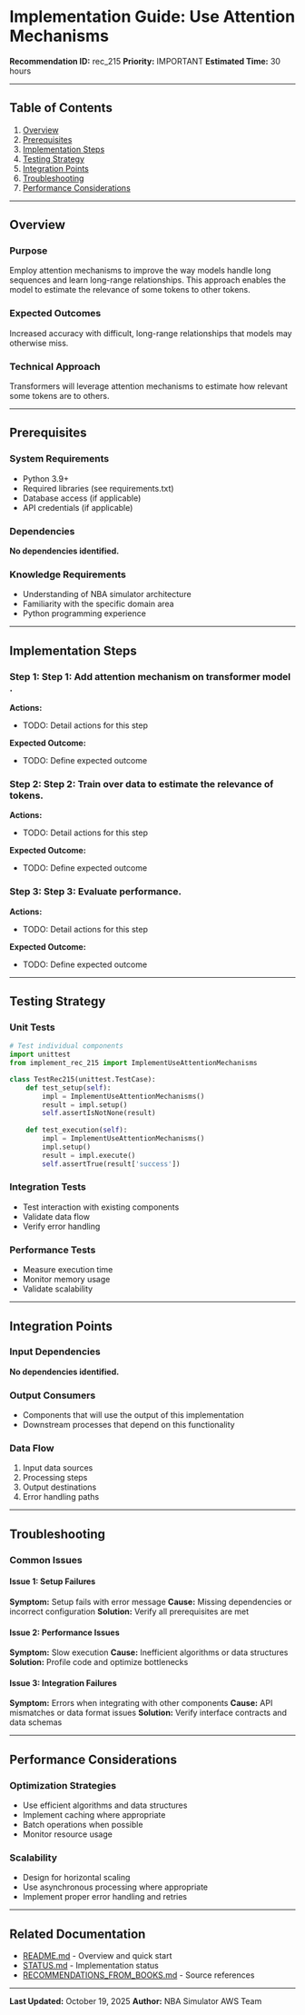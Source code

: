 # Implementation Guide: Use Attention Mechanisms

**Recommendation ID:** rec_215
**Priority:** IMPORTANT
**Estimated Time:** 30 hours

---

## Table of Contents

1. [Overview](#overview)
2. [Prerequisites](#prerequisites)
3. [Implementation Steps](#implementation-steps)
4. [Testing Strategy](#testing-strategy)
5. [Integration Points](#integration-points)
6. [Troubleshooting](#troubleshooting)
7. [Performance Considerations](#performance-considerations)

---

## Overview

### Purpose

Employ attention mechanisms to improve the way models handle long sequences and learn long-range relationships. This approach enables the model to estimate the relevance of some tokens to other tokens.

### Expected Outcomes

Increased accuracy with difficult, long-range relationships that models may otherwise miss.

### Technical Approach

Transformers will leverage attention mechanisms to estimate how relevant some tokens are to others.

---

## Prerequisites

### System Requirements

- Python 3.9+
- Required libraries (see requirements.txt)
- Database access (if applicable)
- API credentials (if applicable)

### Dependencies

**No dependencies identified.**

### Knowledge Requirements

- Understanding of NBA simulator architecture
- Familiarity with the specific domain area
- Python programming experience

---

## Implementation Steps

### Step 1: Step 1: Add attention mechanism on transformer model .

**Actions:**
- TODO: Detail actions for this step

**Expected Outcome:**
- TODO: Define expected outcome

### Step 2: Step 2: Train over data to estimate the relevance of tokens.

**Actions:**
- TODO: Detail actions for this step

**Expected Outcome:**
- TODO: Define expected outcome

### Step 3: Step 3: Evaluate performance.

**Actions:**
- TODO: Detail actions for this step

**Expected Outcome:**
- TODO: Define expected outcome



---

## Testing Strategy

### Unit Tests

```python
# Test individual components
import unittest
from implement_rec_215 import ImplementUseAttentionMechanisms

class TestRec215(unittest.TestCase):
    def test_setup(self):
        impl = ImplementUseAttentionMechanisms()
        result = impl.setup()
        self.assertIsNotNone(result)
    
    def test_execution(self):
        impl = ImplementUseAttentionMechanisms()
        impl.setup()
        result = impl.execute()
        self.assertTrue(result['success'])
```

### Integration Tests

- Test interaction with existing components
- Validate data flow
- Verify error handling

### Performance Tests

- Measure execution time
- Monitor memory usage
- Validate scalability

---

## Integration Points

### Input Dependencies

**No dependencies identified.**

### Output Consumers

- Components that will use the output of this implementation
- Downstream processes that depend on this functionality

### Data Flow

1. Input data sources
2. Processing steps
3. Output destinations
4. Error handling paths

---

## Troubleshooting

### Common Issues

#### Issue 1: Setup Failures

**Symptom:** Setup fails with error message
**Cause:** Missing dependencies or incorrect configuration
**Solution:** Verify all prerequisites are met

#### Issue 2: Performance Issues

**Symptom:** Slow execution
**Cause:** Inefficient algorithms or data structures
**Solution:** Profile code and optimize bottlenecks

#### Issue 3: Integration Failures

**Symptom:** Errors when integrating with other components
**Cause:** API mismatches or data format issues
**Solution:** Verify interface contracts and data schemas

---

## Performance Considerations

### Optimization Strategies

- Use efficient algorithms and data structures
- Implement caching where appropriate
- Batch operations when possible
- Monitor resource usage

### Scalability

- Design for horizontal scaling
- Use asynchronous processing where appropriate
- Implement proper error handling and retries

---

## Related Documentation

- [README.md](README.md) - Overview and quick start
- [STATUS.md](STATUS.md) - Implementation status
- [RECOMMENDATIONS_FROM_BOOKS.md](RECOMMENDATIONS_FROM_BOOKS.md) - Source references

---

**Last Updated:** October 19, 2025
**Author:** NBA Simulator AWS Team
